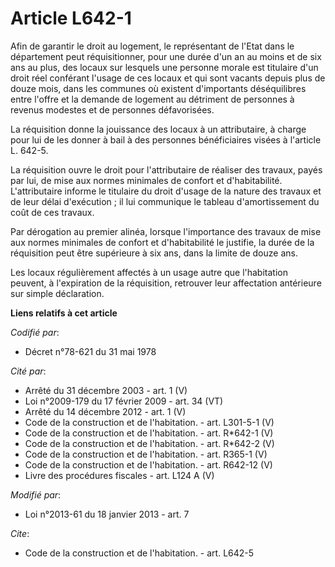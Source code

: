 # Article L642-1

Afin de garantir le droit au logement, le représentant de l'Etat dans le département peut réquisitionner, pour une durée d'un
an au moins et de six ans au plus, des locaux sur lesquels une personne morale est titulaire d'un droit réel conférant
l'usage de ces locaux et qui sont vacants depuis plus de douze mois, dans les communes où existent d'importants déséquilibres
entre l'offre et la demande de logement au détriment de personnes à revenus modestes et de personnes défavorisées. 

La réquisition donne la jouissance des locaux à un attributaire, à charge pour lui de les donner à bail à des personnes
bénéficiaires visées à l'article L. 642-5.

La réquisition ouvre le droit pour l'attributaire de réaliser des travaux, payés par lui, de mise aux normes minimales de
confort et d'habitabilité. L'attributaire informe le titulaire du droit d'usage de la nature des travaux et de leur délai
d'exécution ; il lui communique le tableau d'amortissement du coût de ces travaux. 

Par dérogation au premier alinéa, lorsque l'importance des travaux de mise aux normes minimales de confort et d'habitabilité
le justifie, la durée de la réquisition peut être supérieure à six ans, dans la limite de douze ans. 

Les locaux régulièrement affectés à un usage autre que l'habitation peuvent, à l'expiration de la réquisition, retrouver leur
affectation antérieure sur simple déclaration.

**Liens relatifs à cet article**

_Codifié par_:

  - Décret n°78-621 du 31 mai 1978

_Cité par_:

  - Arrêté du 31 décembre 2003 - art. 1 (V)
  - Loi n°2009-179 du 17 février 2009 - art. 34 (VT)
  - Arrêté du 14 décembre 2012 - art. 1 (V)
  - Code de la construction et de l'habitation. - art. L301-5-1 (V)
  - Code de la construction et de l'habitation. - art. R*642-1 (V)
  - Code de la construction et de l'habitation. - art. R*642-2 (V)
  - Code de la construction et de l'habitation. - art. R365-1 (V)
  - Code de la construction et de l'habitation. - art. R642-12 (V)
  - Livre des procédures fiscales - art. L124 A (V)

_Modifié par_:

  - Loi n°2013-61 du 18 janvier 2013 - art. 7

_Cite_:

  - Code de la construction et de l'habitation. - art. L642-5

